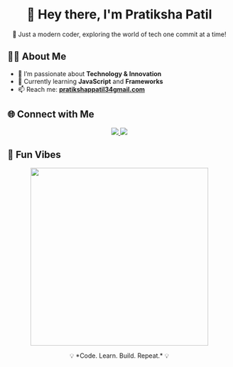 <p align="center">
    
</p>

<h1 align="center">👋 Hey there, I'm Pratiksha Patil<span style="color:#00bfff"></span></h1>

<p align="center">
  🚀 Just a modern coder, exploring the world of tech one commit at a time!
</p>

## 🧑‍💻 About Me
- 👀 I’m passionate about **Technology & Innovation**  
- 🌱 Currently learning **JavaScript** and **Frameworks**  
- 📫 Reach me: **[pratikshappatil34gmail.com](mailto:pratikshappatil34gmail.com)**    


## 🌐 Connect with Me  
<p align="center">
  
  <a href="https://www.linkedin.com/in/pratiksha-patil-518907284/">
    <img src="https://img.shields.io/badge/LinkedIn-0077B5?style=for-the-badge&logo=linkedin&logoColor=white"/>
  </a>
  <a href="https://www.instagram.com/patilpratiksha_34/">
    <img src="https://img.shields.io/badge/Instagram-E4405F?style=for-the-badge&logo=instagram&logoColor=white"/>
  </a>
</p>

## 🎯 Fun Vibes
<p align="center">
  <img src="https://media.giphy.com/media/ZVik7pBtu9dNS/giphy.gif" width="400"/>
</p>

<p align="center">💡 *Code. Learn. Build. Repeat.* 💡</p>

